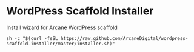 # WordPress Scaffold Installer
Install wizard for Arcane WordPress scaffold

```
sh -c "$(curl -fsSL https://raw.github.com/ArcaneDigital/wordpress-scaffold-installer/master/installer.sh)"
```
